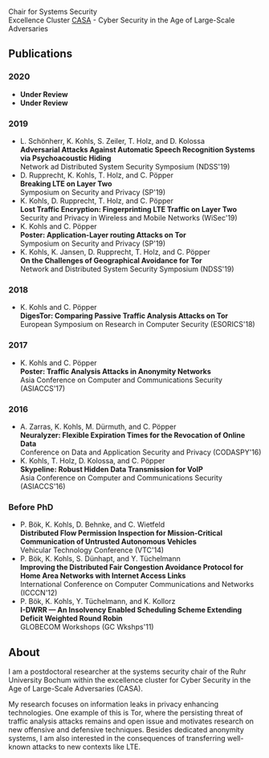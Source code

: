
Chair for Systems Security  
Excellence Cluster [CASA](https://casa.rub.de/en.html) - Cyber Security in the Age of Large-Scale Adversaries

## Publications

### 2020
- **Under Review**
- **Under Review**

<!-- - D. Rupprecht, K. Kohls, T. Holz, and C. Pöpper..
**IMP4GT: IMPersonation Attacks in 4G NeTworks**..
Network and Distributed System Security Symposium, NDSS ’20, San Diego, CA, USA, Feb. 2020 -->

### 2019
- L. Schönherr, K. Kohls, S. Zeiler, T. Holz, and D. Kolossa  
**Adversarial Attacks Against Automatic Speech Recognition Systems via Psychoacoustic Hiding**  
Network ad Distributed System Security Symposium (NDSS'19)
- D. Rupprecht, K. Kohls, T. Holz, and C. Pöpper  
**Breaking LTE on Layer Two**  
Symposium on Security and Privacy (SP'19)
- K. Kohls, D. Rupprecht, T. Holz, and C. Pöpper  
**Lost Traffic Encryption: Fingerprinting LTE Traffic on Layer Two**  
Security and Privacy in Wireless and Mobile Networks (WiSec'19)
- K. Kohls and C. Pöpper  
**Poster: Application-Layer routing Attacks on Tor**  
Symposium on Security and Privacy (SP'19)
- K. Kohls, K. Jansen, D. Rupprecht, T. Holz, and C. Pöpper  
**On the Challenges of Geographical Avoidance for Tor**  
Network and Distributed System Security Symposium (NDSS'19)

### 2018
- K. Kohls and C. Pöpper  
**DigesTor: Comparing Passive Traffic Analysis Attacks on Tor**  
European Symposium on Research in Computer Security (ESORICS'18)

### 2017
- K. Kohls and C. Pöpper  
**Poster: Traffic Analysis Attacks in Anonymity Networks**  
Asia Conference on Computer and Communications Security (ASIACCS'17)

### 2016
- A. Zarras, K. Kohls, M. Dürmuth, and C. Pöpper  
**Neuralyzer: Flexible Expiration Times for the Revocation of Online Data**  
Conference on Data and Application Security and Privacy (CODASPY'16)
- K. Kohls, T. Holz, D. Kolossa, and C. Pöpper  
**Skypeline: Robust Hidden Data Transmission for VoIP**  
Asia Conference on Computer and Communications Security (ASIACCS'16)

### Before PhD
- P. Bök, K. Kohls, D. Behnke, and C. Wietfeld  
**Distributed Flow Permission Inspection for Mission-Critical Communication of Untrusted Autonomous Vehicles**  
Vehicular Technology Conference (VTC'14)
- P. Bök, K. Kohls, S. Dünhapt, and Y. Tüchelmann  
**Improving the Distributed Fair Congestion Avoidance Protocol for Home Area Networks with Internet Access
Links**  
International Conference on Computer Communications and Networks (ICCCN'12)
- P. Bök, K. Kohls, Y. Tüchelmann, and K. Kollorz  
**I-DWRR — An Insolvency Enabled Scheduling Scheme Extending Deficit Weighted Round Robin**  
GLOBECOM Workshops (GC Wkshps'11)

## About
I am a postdoctoral researcher at the systems security chair of the Ruhr University Bochum within the excellence cluster for Cyber Security in the Age of Large-Scale Adversaries (CASA).  

My research focuses on information leaks in privacy enhancing technologies. One example of this is Tor, where the persisting threat of traffic analysis attacks remains and open issue and motivates research on new offensive and defensive techniques. Besides dedicated anonymity systems, I am also interested in the consequences of transferring well-known attacks to new contexts like LTE.
